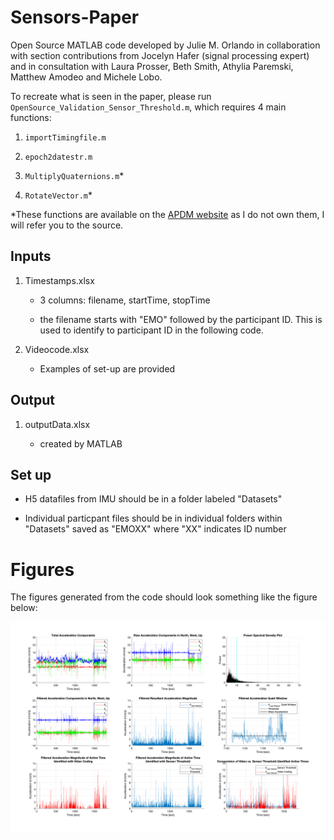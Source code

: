 # Sensors-Paper

Open Source MATLAB code developed by Julie M. Orlando in collaboration with section contributions from Jocelyn Hafer (signal processing expert) and in consultation with Laura Prosser, Beth Smith, Athylia Paremski, Matthew Amodeo and Michele Lobo.

To recreate what is seen in the paper, please run `OpenSource_Validation_Sensor_Threshold.m`, which requires 4 main functions: 

1. `importTimingfile.m`

2. `epoch2datestr.m`

3. `MultiplyQuaternions.m`*

4. `RotateVector.m`*

*These functions are available on the [APDM website](http://community.apdm.com/hc/en-us/articles/214504186-Using-orientation-estimates-to-convert-from-sensor-frame-to-Earth-frame-of-refernce) as I do not own them, I will refer you to the source. 

## Inputs 

1. Timestamps.xlsx  

    - 3 columns: filename, startTime, stopTime

    - the filename starts with "EMO" followed by the participant ID. This is used to identify to participant ID in the following code. 

2. Videocode.xlsx

    - Examples of set-up are provided 

## Output

1. outputData.xlsx 

    - created by MATLAB

## Set up 

- H5 datafiles from IMU should be in a folder labeled "Datasets"

- Individual particpant files should be in individual folders within "Datasets" saved as "EMOXX" where "XX" indicates ID number

# Figures 

The figures generated from the code should look something like the figure below: 

![](ex_total.png)



